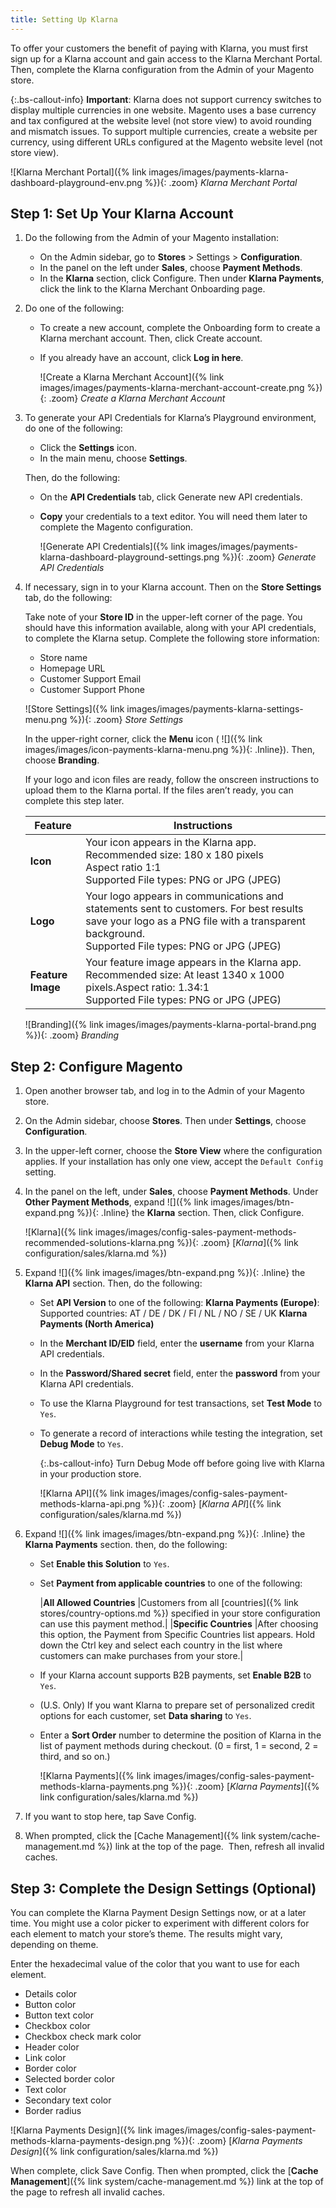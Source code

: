 ```yaml
---
title: Setting Up Klarna
---
```


To offer your customers the benefit of paying with Klarna, you must first sign up for a Klarna account and gain access to the Klarna Merchant Portal. Then, complete the Klarna configuration from the Admin of your Magento store.

{:.bs-callout-info}
**Important**: Klarna does not support currency switches to display multiple currencies in one website. Magento uses a base currency and tax configured at the website level (not store view) to avoid rounding and mismatch issues. To support multiple currencies, create a website per currency, using different URLs configured at the Magento website level (not store view).

![Klarna Merchant Portal]({% link images/images/payments-klarna-dashboard-playground-env.png %}){: .zoom}
_Klarna Merchant Portal_

## Step 1: Set Up Your Klarna Account

1. Do the following from the Admin of your Magento installation:

   - On the Admin sidebar, go to **Stores** > Settings > **Configuration**.
   - In the panel on the left under **Sales**, choose **Payment Methods**.
   - In the **Klarna** section, click <span class="btn">Configure</span>. Then under **Klarna Payments**, click the link to the Klarna Merchant Onboarding page.

1. Do one of the following:

   - To create a new account, complete the Onboarding form to create a Klarna merchant account. Then, click <span class="btn">Create account</span>.
   - If you already have an account, click **Log in here**.

     ![Create a Klarna Merchant Account]({% link images/images/payments-klarna-merchant-account-create.png %}){: .zoom}
     _Create a Klarna Merchant Account_

1. To generate your API Credentials for Klarna’s Playground environment, do one of the following:

   - Click the **Settings** icon.
   - In the main menu, choose **Settings**.

   Then, do the following:

   - On the **API Credentials** tab, click <span class="btn">Generate new API credentials</span>.
   - **Copy** your credentials to a text editor. You will need them later to complete the Magento configuration.

     ![Generate API Credentials]({% link images/images/payments-klarna-dashboard-playground-settings.png %}){: .zoom}
     _Generate API Credentials_

1. If necessary, sign in to your Klarna account. Then on the **Store Settings** tab, do the following:

     Take note of your **Store ID** in the upper-left corner of the page. You should have this information available, along with your API credentials, to complete the Klarna setup. Complete the following store information:

     - Store name
     - Homepage URL
     - Customer Support Email
     - Customer Support Phone

     ![Store Settings]({% link images/images/payments-klarna-settings-menu.png %}){: .zoom}
     _Store Settings_

     In the upper-right corner, click the **Menu** icon ( ![]({% link images/images/icon-payments-klarna-menu.png %}){: .Inline}). Then, choose **Branding**.

     If your logo and icon files are ready, follow the onscreen instructions to upload them to the Klarna portal. If the files aren’t ready, you can complete this step later.

     |Feature | Instructions|
     |--- | ---|
     | **Icon** | Your icon appears in the Klarna app. <br/>Recommended size: 180 x 180 pixels <br/>Aspect ratio 1:1<br/>Supported File types: PNG or JPG (JPEG)|
     | **Logo** | Your logo appears in communications and statements sent to customers. For best results save your logo as a PNG file with a transparent background.<br/>Supported File types: PNG or JPG (JPEG)|
     | **Feature Image** | Your feature image appears in the Klarna app. Recommended size: At least 1340 x 1000 pixels.Aspect ratio: 1.34:1<br/>Supported File types: PNG or JPG (JPEG)|

     ![Branding]({% link images/images/payments-klarna-portal-brand.png %}){: .zoom}
     _Branding_

## Step 2: Configure Magento

1. Open another browser tab, and log in to the Admin of your Magento store.

1. On the Admin sidebar, choose **Stores**. Then under **Settings**, choose **Configuration**.

1. In the upper-left corner, choose the **Store View** where the configuration applies. If your installation has only one view, accept the `Default Config` setting.

1. In the panel on the left, under **Sales**, choose **Payment Methods**. Under **Other Payment Methods**, expand ![]({% link images/images/btn-expand.png %}){: .Inline} the **Klarna** section. Then, click <span class="btn">Configure</span>.

   ![Klarna]({% link images/images/config-sales-payment-methods-recommended-solutions-klarna.png %}){: .zoom}
   [_Klarna_]({% link configuration/sales/klarna.md %})

1. Expand ![]({% link images/images/btn-expand.png %}){: .Inline} the **Klarna API** section. Then, do the following:

   - Set **API Version** to one of the following:
     **Klarna Payments (Europe)**: <br/>Supported countries: AT / DE / DK / FI / NL / NO / SE / UK
     **Klarna Payments (North America)**
   - In the **Merchant ID/EID** field, enter the **username** from your Klarna API credentials.
   - In the **Password/Shared secret** field, enter the **password** from your Klarna API credentials.
   - To use the Klarna Playground for test transactions, set **Test Mode** to `Yes`.
   - To generate a record of interactions while testing the integration, set **Debug Mode** to `Yes`.

     {:.bs-callout-info}
     Turn Debug Mode off before going live with Klarna in your production store.

     ![Klarna API]({% link images/images/config-sales-payment-methods-klarna-api.png %}){: .zoom}
     [_Klarna API_]({% link configuration/sales/klarna.md %})

1. Expand ![]({% link images/images/btn-expand.png %}){: .Inline} the **Klarna Payments** section. then, do the following:

   - Set **Enable this Solution** to `Yes`.
   - Set **Payment from applicable countries** to one of the following:

      |**All Allowed Countries** |Customers from all [countries]({% link stores/country-options.md %}) specified in your store configuration can use this payment method.|
      |**Specific Countries** |After choosing this option, the Payment from Specific Countries list appears. Hold down the Ctrl key and select each country in the list where customers can make purchases from your store.|

   - If your Klarna account supports B2B payments, set **Enable B2B** to `Yes`.
   - (U.S. Only) If you want Klarna to prepare set of personalized credit options for each customer, set **Data sharing** to `Yes`.
   - Enter a **Sort Order** number to determine the position of Klarna in the list of payment methods during checkout. (0 = first, 1 = second, 2 = third, and so on.)

     ![Klarna Payments]({% link images/images/config-sales-payment-methods-klarna-payments.png %}){: .zoom}
     [_Klarna Payments_]({% link configuration/sales/klarna.md %})

1. If you want to stop here, tap <span class="btn">Save Config</span>.

1. When prompted, click the [Cache Management]({% link system/cache-management.md %}) link at the top of the page.  Then, refresh all invalid caches.

## Step 3: Complete the Design Settings **(Optional)**

You can complete the Klarna Payment Design Settings now, or at a later time. You might use a color picker to experiment with different colors for each element to match your store’s theme. The results might vary, depending on theme.

Enter the hexadecimal value of the color that you want to use for each element.

- Details color
- Button color
- Button text color
- Checkbox color
- Checkbox check mark color
- Header color
- Link color
- Border color
- Selected border color
- Text color
- Secondary text color
- Border radius

![Klarna Payments Design]({% link images/images/config-sales-payment-methods-klarna-payments-design.png %}){: .zoom}
 [_Klarna Payments Design_]({% link configuration/sales/klarna.md %})

When complete, click <span class="btn">Save Config</span>. Then when prompted, click the [**Cache Management**]({% link system/cache-management.md %}) link at the top of the page to refresh all invalid caches.